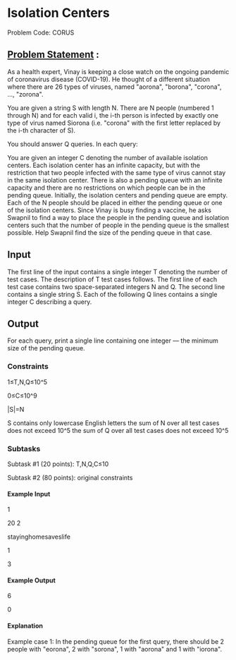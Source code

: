 # Isolation Centers 
Problem Code: CORUS

## [Problem Statement](https://www.codechef.com/MAY20B/problems/CORUS) :

As a health expert, Vinay is keeping a close watch on the ongoing pandemic of coronavirus disease (COVID-19). He thought of a different situation where there are 26 types of viruses, named "aorona", "borona", "corona", …, "zorona".

You are given a string S with length N. There are N people (numbered 1 through N) and for each valid i, the i-th person is infected by exactly one type of virus named Siorona (i.e. "corona" with the first letter replaced by the i-th character of S).

You should answer Q queries. In each query:

You are given an integer C denoting the number of available isolation centers.
Each isolation center has an infinite capacity, but with the restriction that two people infected with the same type of virus cannot stay in the same isolation center.
There is also a pending queue with an infinite capacity and there are no restrictions on which people can be in the pending queue.
Initially, the isolation centers and pending queue are empty.
Each of the N people should be placed in either the pending queue or one of the isolation centers.
Since Vinay is busy finding a vaccine, he asks Swapnil to find a way to place the people in the pending queue and isolation centers such that the number of people in the pending queue is the smallest possible.
Help Swapnil find the size of the pending queue in that case.

## Input
The first line of the input contains a single integer T denoting the number of test cases. The description of T test cases follows.
The first line of each test case contains two space-separated integers N and Q.
The second line contains a single string S.
Each of the following Q lines contains a single integer C describing a query.
## Output
For each query, print a single line containing one integer ― the minimum size of the pending queue.

### Constraints

1≤T,N,Q≤10^5

0≤C≤10^9

|S|=N

S contains only lowercase English letters the sum of N over all test cases does not exceed 10^5 the sum of Q over all test cases does not exceed 10^5

### Subtasks

Subtask #1 (20 points): T,N,Q,C≤10

Subtask #2 (80 points): original constraints

#### Example Input

1

20 2

stayinghomesaveslife

1

3

#### Example Output

6

0

#### Explanation

Example case 1: In the pending queue for the first query, there should be 2
people with "eorona", 2 with "sorona", 1 with "aorona" and 1 with "iorona".
